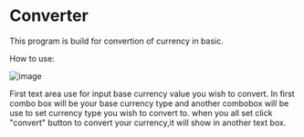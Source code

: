 # Converter
This program is build for convertion of currency in basic.

How to use:

![image](https://user-images.githubusercontent.com/45455068/49274121-d41b2800-f4a9-11e8-8452-54bf7d63dba6.png)

First text area use for input base currency value you wish to convert.
In first combo box will be your base currency type and another combobox will be use to set currency type you wish to convert to.
when you all set click "convert" button to convert your currency,it will show in another text box.


